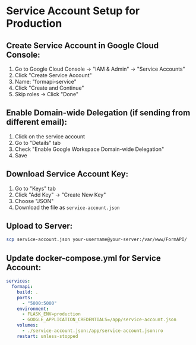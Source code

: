 # Service Account Setup for Production

## Create Service Account in Google Cloud Console:

1. Go to Google Cloud Console → "IAM & Admin" → "Service Accounts"
2. Click "Create Service Account"
3. Name: "formapi-service"
4. Click "Create and Continue"
5. Skip roles → Click "Done"

## Enable Domain-wide Delegation (if sending from different email):

1. Click on the service account
2. Go to "Details" tab
3. Check "Enable Google Workspace Domain-wide Delegation"
4. Save

## Download Service Account Key:

1. Go to "Keys" tab
2. Click "Add Key" → "Create New Key"
3. Choose "JSON"
4. Download the file as `service-account.json`

## Upload to Server:

```bash
scp service-account.json your-username@your-server:/var/www/FormAPI/
```

## Update docker-compose.yml for Service Account:

```yaml
services:
  formapi:
    build: .
    ports:
      - "5000:5000"
    environment:
      - FLASK_ENV=production
      - GOOGLE_APPLICATION_CREDENTIALS=/app/service-account.json
    volumes:
      - ./service-account.json:/app/service-account.json:ro
    restart: unless-stopped
```